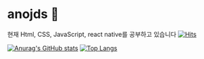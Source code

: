 # anojds 👋

현재 Html, CSS, JavaScript, react native를 공부하고 있습니다
[![Hits](https://hits.seeyoufarm.com/api/count/incr/badge.svg?url=https%3A%2F%2Fgithub.com%2Fanojds&count_bg=%2379C83D&title_bg=%23555555&icon=&icon_color=%23E7E7E7&title=hits&edge_flat=false)](https://hits.seeyoufarm.com)


[![Anurag's GitHub stats](https://github-readme-stats.vercel.app/api?username=anojds)](https://github.com/anuraghazra/github-readme-stats)
[![Top Langs](https://github-readme-stats.vercel.app/api/top-langs/?username=anojds)](https://github.com/anuraghazra/github-readme-stats)
<!---
anojds/anojds is a ✨ special ✨ repository because its `README.md` (this file) appears on your GitHub profile.
You can click the Preview link to take a look at your changes.
--->
